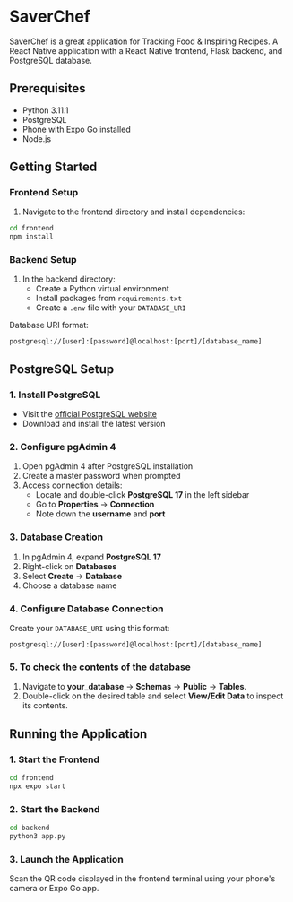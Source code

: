 # SaverChef

SaverChef is a great application for Tracking Food & Inspiring Recipes. A React Native application with a React Native frontend, Flask backend, and PostgreSQL database.

## Prerequisites
- Python 3.11.1
- PostgreSQL
- Phone with Expo Go installed
- Node.js

## Getting Started

### Frontend Setup

1. Navigate to the frontend directory and install dependencies:

```bash
cd frontend
npm install
```

### Backend Setup

1. In the backend directory:
   - Create a Python virtual environment
   - Install packages from `requirements.txt`
   - Create a `.env` file with your `DATABASE_URI`

Database URI format:

```
postgresql://[user]:[password]@localhost:[port]/[database_name]
```

## PostgreSQL Setup

### 1. Install PostgreSQL
- Visit the [official PostgreSQL website](https://www.postgresql.org)
- Download and install the latest version

### 2. Configure pgAdmin 4
1. Open pgAdmin 4 after PostgreSQL installation
2. Create a master password when prompted
3. Access connection details:
   - Locate and double-click **PostgreSQL 17** in the left sidebar
   - Go to **Properties** → **Connection**
   - Note down the **username** and **port**

### 3. Database Creation
1. In pgAdmin 4, expand **PostgreSQL 17**
2. Right-click on **Databases**
3. Select **Create** → **Database**
4. Choose a database name

### 4. Configure Database Connection
Create your `DATABASE_URI` using this format:

```
postgresql://[user]:[password]@localhost:[port]/[database_name]
```
### 5. To check the contents of the database
1. Navigate to **your_database** -> **Schemas** -> **Public** -> **Tables**.
2. Double-click on the desired table and select **View/Edit Data** to inspect its contents.

## Running the Application

### 1. Start the Frontend

```bash
cd frontend
npx expo start
```

### 2. Start the Backend

```bash
cd backend
python3 app.py
```

### 3. Launch the Application
Scan the QR code displayed in the frontend terminal using your phone's camera or Expo Go app.
